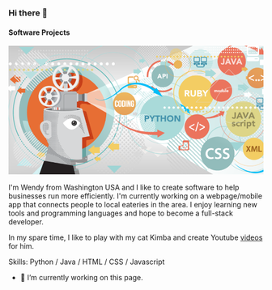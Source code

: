 ### Hi there 👋
#### Software Projects
![Software Projects](https://github.com/wj01011/wj01011/blob/main/programming.png?raw=true)

I'm Wendy from Washington USA and I like to create software to help businesses run more efficiently. I'm currently
working on a webpage/mobile app that connects people to local eateries in the area. I enjoy learning new tools and programming languages and hope to become a full-stack developer.

In my spare time, I like to play with my cat Kimba and create Youtube [videos](https://www.youtube.com/watch?v=PxHL8S7eFe8) for him. 

Skills: Python / Java / HTML / CSS / Javascript

- 🔭 I’m currently working on this page. 









